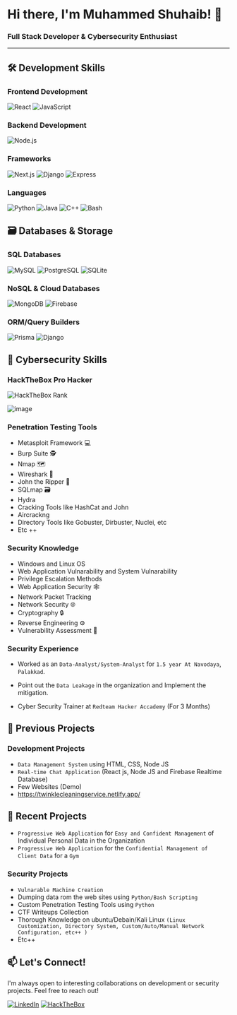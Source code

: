 # Hi there, I'm Muhammed Shuhaib! 👋

### Full Stack Developer & Cybersecurity Enthusiast
---

## 🛠️ Development Skills

### Frontend Development
![React](https://img.shields.io/badge/React-20232A?style=for-the-badge&logo=react&logoColor=61DAFB)
![JavaScript](https://img.shields.io/badge/JavaScript-F7DF1E?style=for-the-badge&logo=javascript&logoColor=black)

### Backend Development
![Node.js](https://img.shields.io/badge/Node.js-339933?style=for-the-badge&logo=nodedotjs&logoColor=white)

### Frameworks

![Next.js](https://img.shields.io/badge/Next.js-000000?style=for-the-badge&logo=nextdotjs&logoColor=white)
![Django](https://img.shields.io/badge/Django-092E20?style=for-the-badge&logo=django&logoColor=white)
![Express](https://img.shields.io/badge/Express-404D59?style=for-the-badge&logo=express&logoColor=white)


### Languages
![Python](https://img.shields.io/badge/Python-3776AB?style=for-the-badge&logo=python&logoColor=white)
![Java](https://img.shields.io/badge/Java-ED8B00?style=for-the-badge&logo=openjdk&logoColor=white)
![C++](https://img.shields.io/badge/C++-00599C?style=for-the-badge&logo=c%2B%2B&logoColor=white)
![Bash](https://img.shields.io/badge/Bash-4EAA25?style=for-the-badge&logo=gnu-bash&logoColor=white)

## 🗃️ Databases & Storage

### **SQL Databases**
![MySQL](https://img.shields.io/badge/MySQL-4479A1?style=for-the-badge&logo=mysql&logoColor=white)
![PostgreSQL](https://img.shields.io/badge/PostgreSQL-4169E1?style=for-the-badge&logo=postgresql&logoColor=white)
![SQLite](https://img.shields.io/badge/SQLite-003B57?style=for-the-badge&logo=sqlite&logoColor=white)

### **NoSQL & Cloud Databases**
![MongoDB](https://img.shields.io/badge/MongoDB-47A248?style=for-the-badge&logo=mongodb&logoColor=white)
![Firebase](https://img.shields.io/badge/Firebase-FFCA28?style=for-the-badge&logo=firebase&logoColor=black)

### **ORM/Query Builders**

![Prisma](https://img.shields.io/badge/Prisma-2D3748?style=for-the-badge&logo=prisma&logoColor=white)
![Django](https://img.shields.io/badge/Django-092E20?style=for-the-badge&logo=django&logoColor=white)


## 🔐 Cybersecurity Skills

### HackTheBox Pro Hacker
![HackTheBox Rank](https://img.shields.io/badge/HackTheBox-Pro%20Hacker-9FEF00?style=for-the-badge)

![image](https://github.com/user-attachments/assets/66fdf5eb-b248-4abf-8cff-b0e3e39e7724)


### Penetration Testing Tools
- Metasploit Framework 💻
- Burp Suite 🕵️
- Nmap 🗺️
- Wireshark 📡
- John the Ripper 🔑
- SQLmap 🗃️
- Hydra
- Cracking Tools like HashCat and John
- Aircrackng
- Directory Tools like Gobuster, Dirbuster, Nuclei, etc
- Etc ++

### Security Knowledge
- Windows and Linux OS
- Web Application Vulnarability and System Vulnarability
- Privilege Escalation Methods
- Web Application Security 🕸️
- Network Packet Tracking
- Network Security 🌐
- Cryptography 🔒
- Reverse Engineering ⚙️
- Vulnerability Assessment 🎯

### Security Experience

- Worked as an ```Data-Analyst/System-Analyst``` for ```1.5 year At Navodaya```, ```Palakkad```.

- Point out the ```Data Leakage``` in the organization and Implement the mitigation.

- Cyber Security Trainer at ```Redteam Hacker Accademy``` (For 3 Months)


## 🚀 Previous Projects

### Development Projects
- ```Data Management System``` using HTML, CSS, Node JS
- ```Real-time Chat Application``` (React js, Node JS and Firebase Realtime Database)
- Few Websites (Demo)
- [https://twinklecleaningservice.netlify.app/ ](🔗)

## 🚀 Recent Projects

- ```Progressive Web Application``` for ```Easy and Confident Management``` of Individual Personal Data in the Organization
- ```Progressive Web Application``` for the ```Confidential Management of Client Data``` for a ```Gym```

### Security Projects
- ```Vulnarable Machine Creation```
- Dumping data rom the web sites using ```Python/Bash Scripting``` 
- Custom Penetration Testing Tools using ```Python```
- CTF Writeups Collection
- Thorough Knowledge on ubuntu/Debain/Kali Linux ```(Linux Customization, Directory System, Custom/Auto/Manual Network Configuration, etc++ )```
- Etc++



## 📫 Let's Connect!
I'm always open to interesting collaborations on development or security projects. Feel free to reach out!

[![LinkedIn](https://img.shields.io/badge/LinkedIn-0077B5?style=for-the-badge&logo=linkedin&logoColor=white)](https://www.linkedin.com/in/muhammed-shuhaib-63b709227/)
[![HackTheBox](https://img.shields.io/badge/HackTheBox-111827?style=for-the-badge&logo=Hack%20The%20Box&logoColor=9FEF00)](https://app.hackthebox.com/profile/813709)
